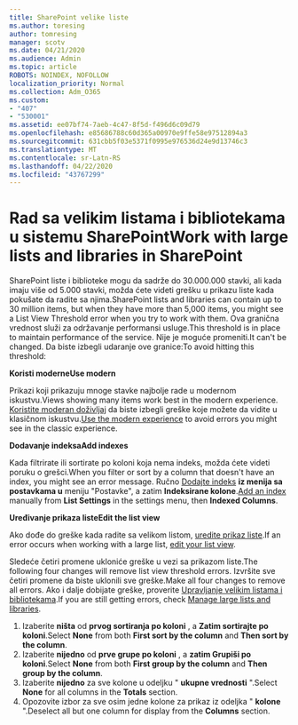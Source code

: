 ```yaml
---
title: SharePoint velike liste
ms.author: toresing
author: tomresing
manager: scotv
ms.date: 04/21/2020
ms.audience: Admin
ms.topic: article
ROBOTS: NOINDEX, NOFOLLOW
localization_priority: Normal
ms.collection: Adm_O365
ms.custom:
- "407"
- "530001"
ms.assetid: ee07bf74-7aeb-4c47-8f5d-f496d6c09d79
ms.openlocfilehash: e85686788c60d365a00970e9ffe58e97512894a3
ms.sourcegitcommit: 631cbb5f03e5371f0995e976536d24e9d13746c3
ms.translationtype: MT
ms.contentlocale: sr-Latn-RS
ms.lasthandoff: 04/22/2020
ms.locfileid: "43767299"
---
```

# <a name="work-with-large-lists-and-libraries-in-sharepoint"></a><span data-ttu-id="849c2-102">Rad sa velikim listama i bibliotekama u sistemu SharePoint</span><span class="sxs-lookup"><span data-stu-id="849c2-102">Work with large lists and libraries in SharePoint</span></span>

<span data-ttu-id="849c2-103">SharePoint liste i biblioteke mogu da sadrže do 30.000.000 stavki, ali kada imaju više od 5.000 stavki, možda ćete videti grešku u prikazu liste kada pokušate da radite sa njima.</span><span class="sxs-lookup"><span data-stu-id="849c2-103">SharePoint lists and libraries can contain up to 30 million items, but when they have more than 5,000 items, you might see a List View Threshold error when you try to work with them.</span></span> <span data-ttu-id="849c2-104">Ova granična vrednost služi za održavanje performansi usluge.</span><span class="sxs-lookup"><span data-stu-id="849c2-104">This threshold is in place to maintain performance of the service.</span></span> <span data-ttu-id="849c2-105">Nije je moguće promeniti.</span><span class="sxs-lookup"><span data-stu-id="849c2-105">It can't be changed.</span></span> <span data-ttu-id="849c2-106">Da biste izbegli udaranje ove granice:</span><span class="sxs-lookup"><span data-stu-id="849c2-106">To avoid hitting this threshold:</span></span>

<span data-ttu-id="849c2-107">**Koristi moderne**</span><span class="sxs-lookup"><span data-stu-id="849c2-107">**Use modern**</span></span>

<span data-ttu-id="849c2-108">Prikazi koji prikazuju mnoge stavke najbolje rade u modernom iskustvu.</span><span class="sxs-lookup"><span data-stu-id="849c2-108">Views showing many items work best in the modern experience.</span></span> <span data-ttu-id="849c2-109">[Koristite moderan doživljaj](https://support.office.com/article/66dac24b-4177-4775-bf50-3d267318caa9) da biste izbegli greške koje možete da vidite u klasičnom iskustvu.</span><span class="sxs-lookup"><span data-stu-id="849c2-109">[Use the modern experience](https://support.office.com/article/66dac24b-4177-4775-bf50-3d267318caa9) to avoid errors you might see in the classic experience.</span></span>

<span data-ttu-id="849c2-110">**Dodavanje indeksa**</span><span class="sxs-lookup"><span data-stu-id="849c2-110">**Add indexes**</span></span>

<span data-ttu-id="849c2-111">Kada filtrirate ili sortirate po koloni koja nema indeks, možda ćete videti poruku o grešci.</span><span class="sxs-lookup"><span data-stu-id="849c2-111">When you filter or sort by a column that doesn't have an index, you might see an error message.</span></span> <span data-ttu-id="849c2-112">Ručno [Dodajte indeks](https://support.office.com/article/f3f00554-b7dc-44d1-a2ed-d477eac463b0) **iz menija sa postavkama u** meniju "Postavke", a zatim **Indeksirane kolone**.</span><span class="sxs-lookup"><span data-stu-id="849c2-112">[Add an index](https://support.office.com/article/f3f00554-b7dc-44d1-a2ed-d477eac463b0) manually from **List Settings** in the settings menu, then **Indexed Columns**.</span></span>

<span data-ttu-id="849c2-113">**Uređivanje prikaza liste**</span><span class="sxs-lookup"><span data-stu-id="849c2-113">**Edit the list view**</span></span>

<span data-ttu-id="849c2-114">Ako dođe do greške kada radite sa velikom listom, [uredite prikaz liste](https://support.office.com/article/15916903-e79a-423f-b4e2-02d37e1ff372).</span><span class="sxs-lookup"><span data-stu-id="849c2-114">If an error occurs when working with a large list, [edit your list view](https://support.office.com/article/15916903-e79a-423f-b4e2-02d37e1ff372).</span></span>

<span data-ttu-id="849c2-115">Sledeće četiri promene ukloniće greške u vezi sa prikazom liste.</span><span class="sxs-lookup"><span data-stu-id="849c2-115">The following four changes will remove list view threshold errors.</span></span> <span data-ttu-id="849c2-116">Izvršite sve četiri promene da biste uklonili sve greške.</span><span class="sxs-lookup"><span data-stu-id="849c2-116">Make all four changes to remove all errors.</span></span> <span data-ttu-id="849c2-117">Ako i dalje dobijate greške, proverite [Upravljanje velikim listama i bibliotekama](https://support.office.com/article/B8588DAE-9387-48C2-9248-C24122F07C59).</span><span class="sxs-lookup"><span data-stu-id="849c2-117">If you are still getting errors, check [Manage large lists and libraries](https://support.office.com/article/B8588DAE-9387-48C2-9248-C24122F07C59).</span></span>

1. <span data-ttu-id="849c2-118">Izaberite **ništa** od **prvog sortiranja po koloni** , a **Zatim sortirajte po koloni**.</span><span class="sxs-lookup"><span data-stu-id="849c2-118">Select **None** from both **First sort by the column** and **Then sort by the column**.</span></span>
2. <span data-ttu-id="849c2-119">Izaberite **nijedno** od **prve grupe po koloni** , a **zatim Grupiši po koloni**.</span><span class="sxs-lookup"><span data-stu-id="849c2-119">Select **None** from both **First group by the column** and **Then group by the column**.</span></span>
3. <span data-ttu-id="849c2-120">Izaberite **nijedno** za sve kolone u odeljku " **ukupne vrednosti** ".</span><span class="sxs-lookup"><span data-stu-id="849c2-120">Select **None** for all columns in the **Totals** section.</span></span>
4. <span data-ttu-id="849c2-121">Opozovite izbor za sve osim jedne kolone za prikaz iz odeljka " **kolone** ".</span><span class="sxs-lookup"><span data-stu-id="849c2-121">Deselect all but one column for display from the **Columns** section.</span></span>


